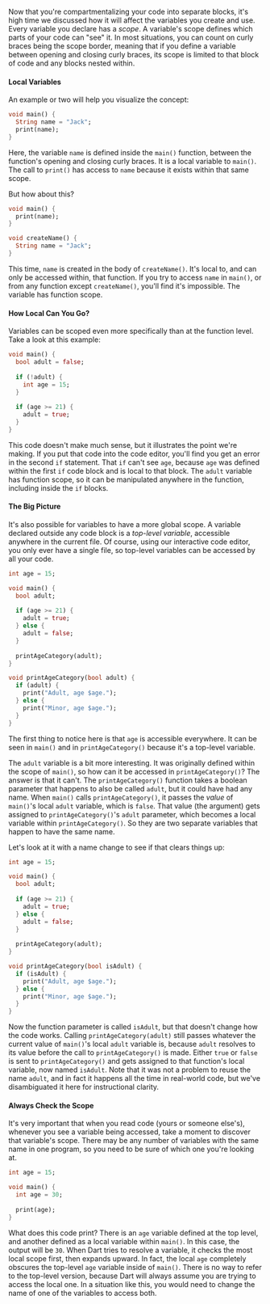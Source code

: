 Now that you're compartmentalizing your code into separate blocks, it's high time we discussed how it will affect the variables you create and use. Every variable you declare has a *scope*. A variable's scope defines which parts of your code can "see" it. In most situations, you can count on curly braces being the scope border, meaning that if you define a variable between opening and closing curly braces, its scope is limited to that block of code and any blocks nested within.

#### Local Variables

An example or two will help you visualize the concept:

```dart
void main() {
  String name = "Jack";
  print(name);
}
```

Here, the variable `name` is defined inside the `main()` function, between the function's opening and closing curly braces. It is a local variable to `main()`. The call to `print()` has access to `name` because it exists within that same scope.

But how about this?

```dart
void main() {
  print(name);
}

void createName() {
  String name = "Jack";
}
```

This time, `name` is created in the body of `createName()`. It's local to, and can only be accessed within, that function. If you try to access `name` in `main()`, or from any function except `createName()`, you'll find it's impossible. The variable has function scope.

#### How Local Can You Go?

Variables can be scoped even more specifically than at the function level. Take a look at this example:

```dart
void main() {
  bool adult = false;
  
  if (!adult) {
    int age = 15;
  }
  
  if (age >= 21) {
    adult = true;
  }
}
```

This code doesn't make much sense, but it illustrates the point we're making. If you put that code into the code editor, you'll find you get an error in the second `if` statement. That `if` can't see `age`, because `age` was defined within the first `if` code block and is local to that block. The `adult` variable has function scope, so it can be manipulated anywhere in the function, including inside the `if` blocks.

#### The Big Picture

It's also possible for variables to have a more global scope. A variable declared outside any code block is a *top-level variable*, accessible anywhere in the current file. Of course, using our interactive code editor, you only ever have a single file, so top-level variables can be accessed by all your code.

```dart
int age = 15;

void main() {
  bool adult;
  
  if (age >= 21) {
    adult = true;
  } else {
    adult = false;
  }
  
  printAgeCategory(adult);
}

void printAgeCategory(bool adult) {
  if (adult) {
    print("Adult, age $age.");
  } else {
    print("Minor, age $age.");
  }
}
```

The first thing to notice here is that `age` is accessible everywhere. It can be seen in `main()` and in `printAgeCategory()` because it's a top-level variable.

The `adult` variable is a bit more interesting. It was originally defined within the scope of `main()`, so how can it be accessed in `printAgeCategory()`? The answer is that it can't. The `printAgeCategory()` function takes a boolean parameter that happens to also be called `adult`, but it could have had any name. When `main()` calls `printAgeCategory()`, it passes the *value* of `main()`'s local `adult` variable, which is `false`. That value (the argument) gets assigned to `printAgeCategory()`'s `adult` parameter, which becomes a local variable within `printAgeCategory()`. So they are two separate variables that happen to have the same name.

Let's look at it with a name change to see if that clears things up:

```dart
int age = 15;

void main() {
  bool adult;
  
  if (age >= 21) {
    adult = true;
  } else {
    adult = false;
  }
  
  printAgeCategory(adult);
}

void printAgeCategory(bool isAdult) {
  if (isAdult) {
    print("Adult, age $age.");
  } else {
    print("Minor, age $age.");
  }
}
```

Now the function parameter is called `isAdult`, but that doesn't change how the code works. Calling `printAgeCategory(adult)` still passes whatever the current value of `main()`'s local `adult` variable is, because `adult` resolves to its value before the call to `printAgeCategory()` is made. Either `true` or `false` is sent to `printAgeCategory()` and gets assigned to that function's local variable, now named `isAdult`. Note that it was not a problem to reuse the name `adult`, and in fact it happens all the time in real-world code, but we've disambiguated it here for instructional clarity.

#### Always Check the Scope

It's very important that when you read code (yours or someone else's), whenever you see a variable being accessed, take a moment to discover that variable's scope. There may be any number of variables with the same name in one program, so you need to be sure of which one you're looking at.

```dart
int age = 15;

void main() {
  int age = 30;
  
  print(age);
}
```

What does this code print? There is an `age` variable defined at the top level, and another defined as a local variable within `main()`. In this case, the output will be `30`. When Dart tries to resolve a variable, it checks the most local scope first, then expands upward. In fact, the local `age` completely obscures the top-level `age` variable inside of `main()`. There is no way to refer to the top-level version, because Dart will always assume you are trying to access the local one. In a situation like this, you would need to change the name of one of the variables to access both.